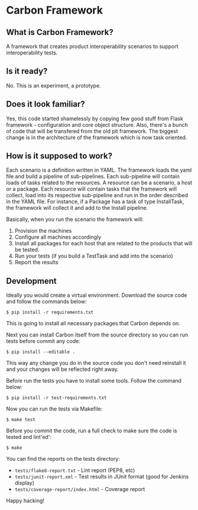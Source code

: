 # Carbon Framework

## What is Carbon Framework?

A framework that creates product interoperability scenarios to support
interoperability tests.

## Is it ready?

No. This is an experiment, a prototype.

## Does it look familiar?

Yes, this code started shamelessly by copying few good stuff from Flask
framework - configuration and core object structure. Also, there's a bunch
of code that will be transfered from the old pit framework. The biggest
change is in the architecture of the framework which is now task oriented.

## How is it supposed to work?

Each scenario is a definition written in YAML. The framework loads the
yaml file and build a pipeline of sub-pipelines. Each sub-pipeline will
contain loads of tasks related to the resources. A resource can be a 
scenario, a host or a package. Each resource will contain tasks that the
framework will collect, load into its respective sub-pipeline and run in
the order described in the YAML file. For instance, if a Package has a 
task of type InstallTask, the framework will collect it and add to the
Install pipeline.

Basically, when you run the scenario the framework will:

1. Provision the machines
2. Configure all machines accordingly
3. Install all packages for each host that are related to the products
that will be tested.
4. Run your tests (if you build a TestTask and add into the scenario)
5. Report the results

## Development

Ideally you would create a virtual environment. Download the source
code and follow the commands below:

```
$ pip install -r requirements.txt
```

This is going to install all necessary packages that Carbon depends on.

Next you can install Carbon itself from the source directory so you can
run tests before commit any code:

```
$ pip install --editable .
```

This way any change you do in the source code you don't need reinstall
it and your changes will be reflected right away.

Before run the tests you have to install some tools. Follow the
command below:

```
$ pip install -r test-requirements.txt
```

Now you can run the tests via Makefile:

```
$ make test
```

Before you commit the code, run a full check to make sure the code is
tested and lint'ed':

```
$ make
```

You can find the reports on the tests directory:

 * `tests/flake8-report.txt` - Lint report (PEP8, etc)
 * `tests/junit-report.xml` - Test results in JUnit format (good for Jenkins display)
 * `tests/coverage-report/index.html` - Coverage report

Happy hacking!